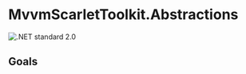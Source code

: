 # MvvmScarletToolkit.Abstractions

![.NET standard 2.0](https://img.shields.io/badge/.NET-standard2.0-brightgreen)

## Goals
